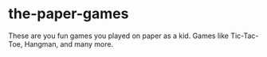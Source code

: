 # the-paper-games
These are you fun games you played on paper as a kid. Games like Tic-Tac-Toe, Hangman, and many more.
